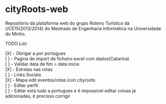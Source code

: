 ﻿cityRoots-web
=============

Repositório da plataforma web do grupo Roteiro Turístico da UCE15(2013/2014) do Mestrado de Engenharia Informática na Universidade do Minho. 

TODO List:

[X] - Obrigar a por portugues   
[ ] - Pagina de import de ficheiro excel com dados(Catarina)  
[ ] - Validar data de fim > data inicio  
[X] - Estrelas nas rotas  
[ ] - Links Sociais   
[X] - Mapa edit eventos/rotas icon cityroots   
[ ] - Editar perfil   
[ ] - Editar esta tudo a portugues e é impossivel editar coisas já adicionadas, é precisso corrigir


